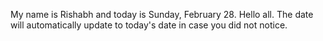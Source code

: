 My name is Rishabh and today is Sunday, February 28. Hello all. The date will automatically update to today's date in case you did not notice.
